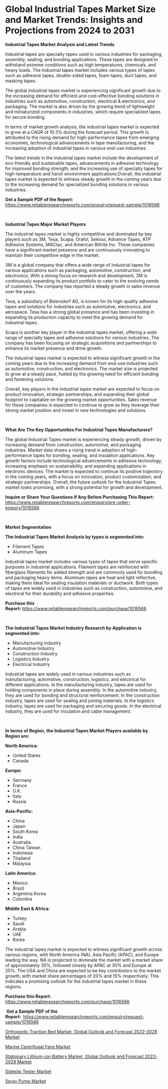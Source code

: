 <p><h1>Global Industrial Tapes Market Size and Market Trends: Insights and Projections from 2024 to 2031</h1></p><p><strong>Industrial Tapes Market Analysis and Latest Trends</strong></p>
<p><p>Industrial tapes are specialty tapes used in various industries for packaging, assembly, sealing, and bonding applications. These tapes are designed to withstand extreme conditions such as high temperatures, chemicals, and heavy loads. The industrial tapes market includes various types of tapes such as adhesive tapes, double-sided tapes, foam tapes, duct tapes, and masking tapes.</p><p>The global industrial tapes market is experiencing significant growth due to the increasing demand for efficient and cost-effective bonding solutions in industries such as automotive, construction, electrical & electronics, and packaging. The market is also driven by the growing trend of lightweight and miniaturized components in industries, which require specialized tapes for secure bonding.</p><p>In terms of market growth analysis, the industrial tapes market is expected to grow at a CAGR of 10.3% during the forecast period. This growth is attributed to the rising demand for high-performance tapes from emerging economies, technological advancements in tape manufacturing, and the increasing adoption of industrial tapes in various end-use industries.</p><p>The latest trends in the industrial tapes market include the development of eco-friendly and sustainable tapes, advancements in adhesive technology for improved bonding strength, and the increasing use of specialty tapes for high-temperature and harsh environment applications.Overall, the industrial tapes market is expected to witness steady growth in the coming years due to the increasing demand for specialized bonding solutions in various industries.</p></p>
<p><strong>Get a Sample PDF of the Report:&nbsp;</strong> <a href="https://www.reliableresearchreports.com/enquiry/request-sample/1016566">https://www.reliableresearchreports.com/enquiry/request-sample/1016566</a></p>
<p>&nbsp;</p>
<p><strong>Industrial Tapes Major Market Players</strong></p>
<p><p>The industrial tapes market is highly competitive and dominated by key players such as 3M, Tesa, Scapa, Orafol, Sekisui, Advance Tapes, ATP Adhesive Systems, MACtac, and American Biltrite Inc. These companies have a significant market presence and are continuously innovating to maintain their competitive edge in the market.</p><p>3M is a global company that offers a wide range of industrial tapes for various applications such as packaging, automotive, construction, and electronics. With a strong focus on research and development, 3M is continuously expanding its product portfolio to cater to the evolving needs of customers. The company has reported a steady growth in sales revenue over the years.</p><p>Tesa, a subsidiary of Beiersdorf AG, is known for its high-quality adhesive tapes and solutions for industries such as automotive, electronics, and aerospace. Tesa has a strong global presence and has been investing in expanding its production capacity to meet the growing demand for industrial tapes.</p><p>Scapa is another key player in the industrial tapes market, offering a wide range of specialty tapes and adhesive solutions for various industries. The company has been focusing on strategic acquisitions and partnerships to enhance its market presence and drive growth.</p><p>The industrial tapes market is expected to witness significant growth in the coming years due to the increasing demand from end-use industries such as automotive, construction, and electronics. The market size is projected to grow at a steady pace, fueled by the growing need for efficient bonding and fastening solutions.</p><p>Overall, key players in the industrial tapes market are expected to focus on product innovation, strategic partnerships, and expanding their global footprint to capitalize on the growing market opportunities. Sales revenue for these companies is expected to continue to grow as they leverage their strong market position and invest in new technologies and solutions.</p></p>
<p>&nbsp;</p>
<p><strong>What Are The Key Opportunities For Industrial Tapes Manufacturers?</strong></p>
<p><p>The global Industrial Tapes market is experiencing steady growth, driven by increasing demand from construction, automotive, and packaging industries. Market data shows a rising trend in adoption of high-performance tapes for bonding, sealing, and insulation applications. Key growth factors include technological advancements in adhesive technology, increasing emphasis on sustainability, and expanding applications in electronic devices. The market is expected to continue its positive trajectory in the coming years, with a focus on innovation, product customization, and strategic partnerships. Overall, the future outlook for the Industrial Tapes market looks promising, with a strong potential for growth and development.</p></p>
<p><strong>Inquire or Share Your Questions If Any Before Purchasing This Report:</strong> <a href="https://www.reliableresearchreports.com/enquiry/pre-order-enquiry/1016566">https://www.reliableresearchreports.com/enquiry/pre-order-enquiry/1016566</a></p>
<p>&nbsp;</p>
<p><strong>Market Segmentation</strong></p>
<p><strong>The Industrial Tapes Market Analysis by types is segmented into:</strong></p>
<p><ul><li>Filament Tapes</li><li>Aluminum Tapes</li></ul></p>
<p><p>Industrial tapes market includes various types of tapes that serve specific purposes in industrial applications. Filament tapes are reinforced with fiberglass filaments for added strength and are commonly used for bundling and packaging heavy items. Aluminum tapes are heat and light reflective, making them ideal for sealing insulation materials or ductwork. Both types of tapes are widely used in industries such as construction, automotive, and electrical for their durability and adhesive properties.</p></p>
<p><strong>Purchase this Report:&nbsp;</strong><a href="https://www.reliableresearchreports.com/purchase/1016566">https://www.reliableresearchreports.com/purchase/1016566</a></p>
<p>&nbsp;</p>
<p><strong>The Industrial Tapes Market Industry Research by Application is segmented into:</strong></p>
<p><ul><li>Manufacturing Industry</li><li>Automotive Industry</li><li>Construction Industry</li><li>Logistics Industry</li><li>Electrical Industry</li></ul></p>
<p><p>Industrial tapes are widely used in various industries such as manufacturing, automotive, construction, logistics, and electrical for different applications. In the manufacturing industry, tapes are used for holding components in place during assembly. In the automotive industry, they are used for bonding and structural reinforcement. In the construction industry, tapes are used for sealing and joining materials. In the logistics industry, tapes are used for packaging and securing goods. In the electrical industry, they are used for insulation and cable management.</p></p>
<p>&nbsp;</p>
<p><strong>In terms of Region, the Industrial Tapes Market Players available by Region are:</strong></p>
<p>
    <p> <strong> North America: </strong>
        <ul>
            <li>United States</li>
            <li>Canada</li>
        </ul>
        </p> 
    <p> <strong> Europe: </strong>
        <ul>
            <li>Germany</li>
            <li>France</li>
            <li>U.K.</li>
            <li>Italy</li>
            <li>Russia</li>
        </ul>
        </p> 
    <p> <strong> Asia-Pacific: </strong>
        <ul>
            <li>China</li>
            <li>Japan</li>
            <li>South Korea</li>
            <li>India</li>
            <li>Australia</li>
            <li>China Taiwan</li>
            <li>Indonesia</li>
            <li>Thailand</li>
            <li>Malaysia</li>
        </ul>
        </p> 
    <p> <strong> Latin America: </strong>
        <ul>
            <li>Mexico</li>
            <li>Brazil</li>
            <li>Argentina Korea</li>
            <li>Colombia</li>
        </ul>
        </p> 
    <p> <strong> Middle East & Africa: </strong>
        <ul>
            <li>Turkey</li>
            <li>Saudi</li>
            <li>Arabia</li>
            <li>UAE</li>
            <li>Korea</li>
        </ul>
    </p>
    </p>
<p><p>The industrial tapes market is expected to witness significant growth across various regions, with North America (NA), Asia Pacific (APAC), and Europe leading the way. NA is projected to dominate the market with a market share of approximately 35%, followed closely by APAC at 30% and Europe at 25%. The USA and China are expected to be key contributors to the market growth, with market share percentages of 20% and 15% respectively. This indicates a promising outlook for the industrial tapes market in these regions.</p></p>
<p><strong>Purchase this Report: </strong><a href="https://www.reliableresearchreports.com/purchase/1016566">https://www.reliableresearchreports.com/purchase/1016566</a></p>
<p>&nbsp;<strong>Get a Sample PDF of the Report:&nbsp;&nbsp;</strong><a href="https://www.reliableresearchreports.com/enquiry/request-sample/1016566">https://www.reliableresearchreports.com/enquiry/request-sample/1016566</a></p>
<p><strong></strong></p>
<p><p><a href="https://github.com/nancykennedykellievqfqt2/Market-Research-Report-List-1/blob/main/orthopedic-traction-bed-market-global-outlook-and-forecast-2022-2028-market.md">Orthopedic Traction Bed Market, Global Outlook and Forecast 2022-2028 Market</a></p><p><a href="https://issuu.com/reportprime-2/docs/marine-centrifugal-fans-market-size-2030.pptx">Marine Centrifugal Fans Market</a></p><p><a href="https://github.com/seekum/Market-Research-Report-List-1/blob/main/stationary-lithium-ion-battery-market-global-outlook-and-forecast-2022-2028-market.md">Stationary Lithium-ion Battery Market, Global Outlook and Forecast 2022-2028 Market</a></p><p><a href="https://issuu.com/reportprime-2/docs/sideslip-tester-market-size-2030.pptx">Sideslip Tester Market</a></p><p><a href="https://medium.com/@kelsitorphy644/analyzing-spray-pump-market-global-industry-perspective-and-forecast-2024-to-2031-9b2525bf55d0">Spray Pump Market</a></p></p>